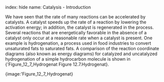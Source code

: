 index: hide
name: Catalysis - Introduction

We have seen that the rate of many reactions can be accelerated by catalysts. A catalyst speeds up the rate of a reaction by lowering the activation energy; in addition, the catalyst is regenerated in the process. Several reactions that are energetically favorable in the absence of a catalyst only occur at a reasonable rate when a catalyst is present. One example is hydrogenation, a process used in food industries to convert unsaturated fats to saturated fats. A comparison of the reaction coordinate diagrams (also known as energy diagrams) for catalyzed and uncatalyzed hydrogenation of a simple hydrocarbon molecule is shown in {'Figure_12_7_Hydrogenat Figure 12.7.Hydrogenat}.




{image:'Figure_12_7_Hydrogenat}
        
